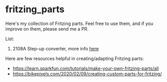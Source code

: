 # fritzing_parts

Here's my collection of Fritzing parts. Feel free to use them, and if you improve on them, please send me a PR.

List:

1. 2108A Step-up converter, more info [here](https://dzrmo.wordpress.com/2017/01/26/a-tiny-but-good-boost-converter/)

Here are few resources helpful in creating/adapting Fritzing parts:

* https://learn.sparkfun.com/tutorials/make-your-own-fritzing-parts/all
* https://bikepixels.com/2020/02/09/creating-custom-parts-for-fritzing/

